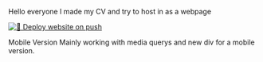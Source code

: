 Hello everyone I made my CV and try to host in as a webpage

[![🚀 Deploy website on push](https://github.com/julzdoug/Jules-Schwarz-CV-2023/actions/workflows/main.yml/badge.svg)](https://github.com/julzdoug/Jules-Schwarz-CV-2023/actions/workflows/main.yml)

Mobile Version
Mainly working with media querys and new div for a mobile version.
